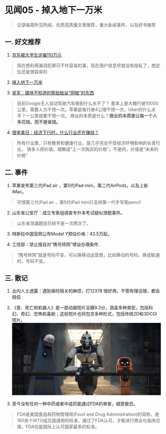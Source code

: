 # 见闻05 - 掉入地下一万米

> 记录每周所见所闻，优质高质量文章推荐，重大新闻事件，以及好书推荐

## 一. 好文推荐

1. [京东被大学生诈骗110万元](https://mp.weixin.qq.com/s/K7aF3wUtiHvlsl8wMQOj-Q)
> 现在想利用漏洞犯罪可不件容易的事，现在用户信息早就没有隐私了，想定位还是很容易的

2. [掉入地下一万米](https://mp.weixin.qq.com/s/vbYXorBfXExzpYuqViVeJg)

3. [吴军：媒体不知道的那些硅谷“阴暗”的东西](https://mp.weixin.qq.com/s/rYVNEqz4MFKQfbOAcICyLw)
> 目前Google无人自动驾驶汽车做到什么水平了？ 基本上是大概行驶10000公里，需要人为干预一次。苹果是每行驶4公理干预一次，Uber的什么水平？一公里就要干预一次。
> 商业的本质是什么？**商业的本质是让每一个人多花钱，而不是省钱。**

4. [借鉴美日：经济下行时，什么行业还在赚钱？](https://mp.weixin.qq.com/s/T6FasBHZwL3F9N17yijf_A)
> 所有行业里，只有教育和健康行业，是几乎完全不受经济环境影响的长青行业。
> 很多人把价值，理解成“上一次购买的价格”。不是的，价值是“未来的价格”

## 二. 事件

1. 苹果发布第三代iPad air ，第5代iPad mini，第二代AirPods，以及上新iMac。
> 可惜第三代iPad air ，第5代iPad mini只支持第一代手写笔pencil

2. 山东省公安厅：成立专案组调查专升本考试疑似泄题事件。
> 山东省泄漏题目已经不是一次两次了。

3. 特斯拉中国官网公布Model Y预估价格：43.5万起。

4. 工信部：禁止擅自对“携号转网”增设办理条件.
> “携号转网”就是号码不变，可以换移动运营商，比如移动的号码，换成联通的，号码不变。


## 三. 散记

1. 业内人士透露：遇到保险相关的麻烦，打12378 很好用，不管有理没理，都会赔偿

2. 《爱、死亡和机器人》是一部动画短片豆瓣9.3分，涵盖多种类型，包括科幻、奇幻、恐怖和喜剧；这些短片也将包含多种形式，包括传统2D和3DCGI短片。
![爱、死亡和机器人](image/love.png)

3. 至今没有任何一种中药或者中成药能通过FDA的审查，细思极恐。
> FDA是美国食品和药物管理局(Food and Drug Administration)的简称，是160余个WTO成员国通用的标准，通过了FDA认可，才能进行商业化临床应用。FDA也是国际上认可国家最多的标准。

